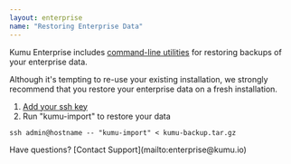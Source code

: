 ```yaml
---
layout: enterprise
name: "Restoring Enterprise Data"
---
```


Kumu Enterprise includes [command-line utilities][cmd] for restoring backups of
your enterprise data.

Although it's tempting to re-use your existing installation, we strongly
recommend that you restore your enterprise data on a fresh installation.

1. [Add your ssh key][ssh]
1. Run "kumu-import" to restore your data
```
ssh admin@hostname -- "kumu-import" < kumu-backup.tar.gz
```

<footer class="page-footer">
  <div class="next">Have questions? [Contact Support](mailto:enterprise@kumu.io)</div>
</footer>

[cmd]: /enterprise/command-line-utilities.html
[ssh]: /enterprise/ssh-access.html
[upgrade]: /enterprise/upgrading.html
